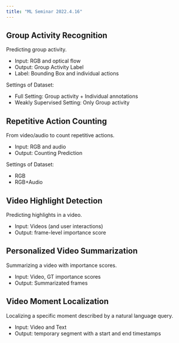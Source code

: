 ```yaml
---
title: "ML Seminar 2022.4.16"
---
```

## Group Activity Recognition
Predicting group activity.

- Input: RGB and optical flow
- Output: Group Activity Label
- Label: Bounding Box and individual actions

Settings of Dataset:
- Full Setting: Group activity + Individual annotations
- Weakly Supervised Setting: Only Group activity

## Repetitive Action Counting
From video/audio to count repetitive actions.

- Input: RGB and audio
- Output: Counting Prediction

Settings of Dataset:
- RGB
- RGB+Audio

## Video Highlight Detection
Predicting highlights in a video.

- Input: Videos (and user interactions)
- Output: frame-level importance score

## Personalized Video Summarization
Summarizing a video with importance scores.

- Input: Video, GT importance scores
- Output: Summarizated frames

## Video Moment Localization
Localizing a specific moment described by a natural language query.

- Input: Video and Text
- Output: temporary segment with a start and end timestamps

